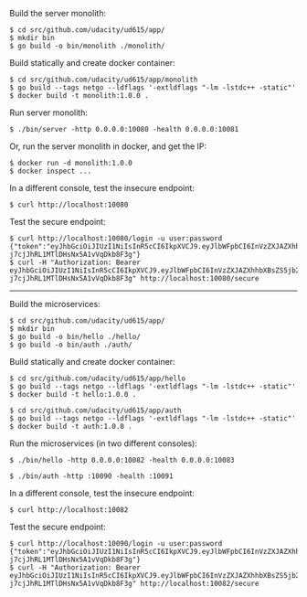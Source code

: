 
Build the server monolith:

```console
$ cd src/github.com/udacity/ud615/app/
$ mkdir bin
$ go build -o bin/monolith ./monolith/
```

Build statically and create docker container:

```console
$ cd src/github.com/udacity/ud615/app/monolith
$ go build --tags netgo --ldflags '-extldflags "-lm -lstdc++ -static"'
$ docker build -t monolith:1.0.0 .
```

Run server monolith:

```console
$ ./bin/server -http 0.0.0.0:10080 -health 0.0.0.0:10081
```

Or, run the server monolith in docker, and get the IP:

```console
$ docker run -d monolith:1.0.0
$ docker inspect ...
```

In a different console, test the insecure endpoint:

```console
$ curl http://localhost:10080
```

Test the secure endpoint:

```console
$ curl http://localhost:10080/login -u user:password
{"token":"eyJhbGciOiJIUzI1NiIsInR5cCI6IkpXVCJ9.eyJlbWFpbCI6InVzZXJAZXhhbXBsZS5jb20iLCJleHAiOjE1OTU4MTE0NzIsImlhdCI6MTU5NTU1MjI3MiwiaXNzIjoiYXV0aC5zZXJ2aWNlIiwic3ViIjoidXNlciJ9.i12LFwX9nYAv-j7cjJhRL1MTlDHsNx5A1vVqDkb8F3g"}
$ curl -H "Authorization: Bearer eyJhbGciOiJIUzI1NiIsInR5cCI6IkpXVCJ9.eyJlbWFpbCI6InVzZXJAZXhhbXBsZS5jb20iLCJleHAiOjE1OTU4MTE0NzIsImlhdCI6MTU5NTU1MjI3MiwiaXNzIjoiYXV0aC5zZXJ2aWNlIiwic3ViIjoidXNlciJ9.i12LFwX9nYAv-j7cjJhRL1MTlDHsNx5A1vVqDkb8F3g" http://localhost:10080/secure
```

------------------------------

Build the microservices:

```console
$ cd src/github.com/udacity/ud615/app/
$ mkdir bin
$ go build -o bin/hello ./hello/
$ go build -o bin/auth ./auth/
```

Build statically and create docker container:

```console
$ cd src/github.com/udacity/ud615/app/hello
$ go build --tags netgo --ldflags '-extldflags "-lm -lstdc++ -static"'
$ docker build -t hello:1.0.0 .
```

```console
$ cd src/github.com/udacity/ud615/app/auth
$ go build --tags netgo --ldflags '-extldflags "-lm -lstdc++ -static"'
$ docker build -t auth:1.0.0 .
```

Run the microservices (in two different consoles):

```console
$ ./bin/hello -http 0.0.0.0:10082 -health 0.0.0.0:10083
```

```console
$ ./bin/auth -http :10090 -health :10091
```

In a different console, test the insecure endpoint:

```console
$ curl http://localhost:10082
```

Test the secure endpoint:

```console
$ curl http://localhost:10090/login -u user:password
{"token":"eyJhbGciOiJIUzI1NiIsInR5cCI6IkpXVCJ9.eyJlbWFpbCI6InVzZXJAZXhhbXBsZS5jb20iLCJleHAiOjE1OTU4MTE0NzIsImlhdCI6MTU5NTU1MjI3MiwiaXNzIjoiYXV0aC5zZXJ2aWNlIiwic3ViIjoidXNlciJ9.i12LFwX9nYAv-j7cjJhRL1MTlDHsNx5A1vVqDkb8F3g"}
$ curl -H "Authorization: Bearer eyJhbGciOiJIUzI1NiIsInR5cCI6IkpXVCJ9.eyJlbWFpbCI6InVzZXJAZXhhbXBsZS5jb20iLCJleHAiOjE1OTU4MTE0NzIsImlhdCI6MTU5NTU1MjI3MiwiaXNzIjoiYXV0aC5zZXJ2aWNlIiwic3ViIjoidXNlciJ9.i12LFwX9nYAv-j7cjJhRL1MTlDHsNx5A1vVqDkb8F3g" http://localhost:10082/secure
```
